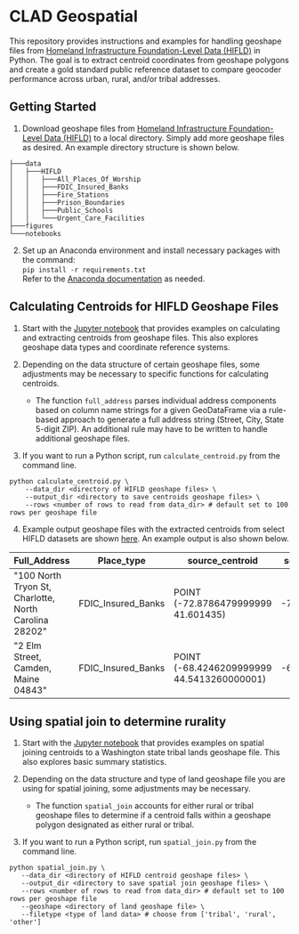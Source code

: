 # CLAD Geospatial
This repository provides instructions and examples for handling geoshape files from [Homeland Infrastructure Foundation-Level Data (HIFLD)](https://hifld-geoplatform.hub.arcgis.com/search) in Python. The goal is to extract centroid coordinates from geoshape polygons and create a gold standard public reference dataset to compare geocoder performance across  urban, rural, and/or tribal addresses.

## Getting Started
1. Download geoshape files from [Homeland Infrastructure Foundation-Level Data (HIFLD)](https://hifld-geoplatform.hub.arcgis.com/search) to a local directory. Simply add more geoshape files as desired. An example directory structure is shown below.
```
├───data
│   ├───HIFLD
│   │   ├───All_Places_Of_Worship
│   │   ├───FDIC_Insured_Banks
│   │   ├───Fire_Stations
│   │   ├───Prison_Boundaries
│   │   ├───Public_Schools
│   │   └───Urgent_Care_Facilities
├───figures
└───notebooks
```
2. Set up an Anaconda environment and install necessary packages with the command:<br> `pip install -r requirements.txt`<br>
Refer to the [Anaconda documentation](https://docs.anaconda.com/free/anaconda/install/index.html) as needed.

## Calculating Centroids for HIFLD Geoshape Files
1. Start with the [Jupyter notebook](https://github.com/brian-cy-chang/CLAD_Geospatial/blob/main/notebooks/calculate_centroid.ipynb) that provides examples on calculating and extracting centroids from geoshape files. This also explores geoshape data types and coordinate reference systems.

2. Depending on the data structure of certain geoshape files, some adjustments may be necessary to specific functions for calculating centroids.
    *  The function `full_address` parses individual address components based on column name strings for a given GeoDataFrame via a rule-based approach to generate a full address string (Street, City, State 5-digit ZIP). An additional rule may have to be written to handle additional geoshape files.

3. If you want to run a Python script, run `calculate_centroid.py` from the command line.

```
python calculate_centroid.py \
    --data_dir <directory of HIFLD geoshape files> \
    --output_dir <directory to save centroids geoshape files> \
    --rows <number of rows to read from data_dir> # default set to 100 rows per geoshape file
```

4. Example output geoshape files with the extracted centroids from select HIFLD datasets are shown [here](https://github.com/brian-cy-chang/CLAD_Geospatial/tree/main/output/HIFLD/centroids). An example output is also shown below.

| Full_Address                                                              | Place_type         | source_centroid                             | source_lon    | source_lat  |
|---------------------------------------------------------------------------|--------------------|---------------------------------------------|---------------|-------------|
| "100 North Tryon St, Charlotte, North Carolina 28202"                     | FDIC_Insured_Banks | POINT (-72.8786479999999 41.601435)         | -72.878648    | 41.601435   |
| "2 Elm Street, Camden, Maine 04843"                                       | FDIC_Insured_Banks | POINT (-68.4246209999999 44.5413260000001)  | -68.424621    | 44.541326   |


## Using spatial join to determine rurality
1. Start with the [Jupyter notebook](https://github.com/brian-cy-chang/CLAD_Geospatial/blob/main/notebooks/spatial_join.ipynb) that provides examples on spatial joining centroids to a Washington state tribal lands geoshape file. This also explores basic summary statistics.

2. Depending on the data structure and type of land geoshape file you are using for spatial joining, some adjustments may be necessary.
    * The function `spatial_join` accounts for either rural or tribal geoshape files to determine if a centroid falls within a geoshape polygon designated as either rural or tribal.

3. If you want to run a Python script, run `spatial_join.py` from the command line.

 ```
python spatial_join.py \
    --data_dir <directory of HIFLD centroid geoshape files> \
    --output_dir <directory to save spatial join geoshape files> \
    --rows <number of rows to read from data_dir> # default set to 100 rows per geoshape file
    --geoshape <directory of land geoshape file> \
    --filetype <type of land data> # choose from ['tribal', 'rural', 'other']
```